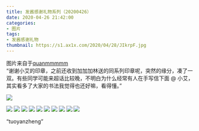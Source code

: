 ```yaml
---
title: 发酱感谢礼物系列（20200426）
date: 2020-04-26 21:42:00
categories:
- 图片
tags:
- 发酱感谢礼物
thumbnail: https://s1.ax1x.com/2020/04/28/JIkrpF.jpg
---
```


图片来自于<a href="https://weibo.com/p/1005051720171447" target="_blank">quanmmmmm</a><br/>“谢谢小艾的印章，之前还收到加加加林送的同系列印章呢，突然的缘分，凑了一双。有些同学可能来超话比较晚，不明白为什么经常有人在手写信下面 @  小艾，其实看多了大家的书法我觉得也还好嘛，看得懂。”

<!-- 正文第一张图片为 thumbnail 图。 -->

![](https://s1.ax1x.com/2020/04/28/JIkrpF.jpg)

<!--more-->

![](https://s1.ax1x.com/2020/04/28/JIk0YT.jpg)
![](https://s1.ax1x.com/2020/04/28/JIkBfU.jpg)
![](https://s1.ax1x.com/2020/04/28/JIksl4.jpg)
![](https://s1.ax1x.com/2020/04/28/JIkwkV.jpg)
![](https://s1.ax1x.com/2020/04/28/JIk201.jpg)
![](https://s1.ax1x.com/2020/04/28/JIkRTx.jpg)
![](https://s1.ax1x.com/2020/04/28/JIk6X9.jpg)
![](https://s1.ax1x.com/2020/04/28/JIky6J.jpg)
![](https://s1.ax1x.com/2020/04/28/JIkgmR.jpg)
![](https://s1.ax1x.com/2020/04/28/JIkfk6.jpg)

“tuoyanzheng”